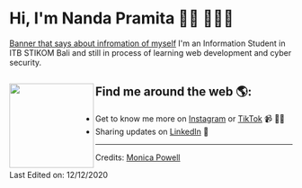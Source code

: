 # Hi, I'm Nanda Pramita 👋🏾 👩🏾‍💻

<a href="https://ibb.co/KVPmvGj">Banner that says about infromation of myself</a>
I'm an Information Student in ITB STIKOM Bali and still in process of learning web development and cyber security.

## Find me around the web 🌎: <a href="https://github.com/sponsors/M0nica"><img align="left" width="150" height="150" src="https://github.com/M0nica/M0nica/blob/main/octomonica/m0nica-octocat-rotating.gif?raw=true"></a>
- Get to know me more on <a href="https://www.instagram.com/nandapramitaaa/">Instagram</a> or <a href="https://www.tiktok.com/@topia.journey?lang=en">TikTok</a> 📹 ✍🏾
- Sharing updates on <a href="https://www.linkedin.com/in/nanda-pramita-7463b1247/">LinkedIn</a> 💼

-----
Credits: [Monica Powell](https://github.com/M0nica)

Last Edited on: 12/12/2020
